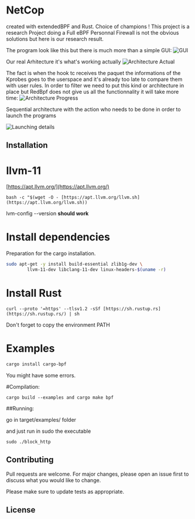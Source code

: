 # NetCop
created with extendedBPF and Rust.
Choice of champions !
This project is a research Project doing a Full eBPF Personnal Firewall is not the obvious solutions but here is our research result.

The program look like this but there is much more than a simple GUI:
![GUI](https://image.noelshack.com/fichiers/2021/23/5/1623417065-capture-d-ecran-2021-06-11-a-15-10-00.png)

Our real Arhitecture it's what's working actually
![Architecture Actual](https://image.noelshack.com/fichiers/2021/23/5/1623417130-architecture.png)

The fact is when the hook tc receives the paquet the informations of the Kprobes goes to the userspace and it's already too late to compare them with user rules.
In order to filter we need to put this kind or architecture in place but RedBpf does not give us all the functionnality it will take more time:
![Architecture Progress](https://image.noelshack.com/fichiers/2021/23/5/1623417166-future-architecture.png)

Sequential architecture with the action who needs to be done in order to launch the programs

![Launching details](https://image.noelshack.com/fichiers/2021/23/5/1623417174-capture-d-ecran-2021-06-11-a-15-10-53.png)

## Installation

# llvm-11

[https://apt.llvm.org/](https://apt.llvm.org/)

`bash -c "$(wget -O - [https://apt.llvm.org/llvm.sh](https://apt.llvm.org/llvm.sh))`

lvm-config --version **should work**

# Install dependencies

Preparation for the cargo installation.

```bash
sudo apt-get -y install build-essential zlib1g-dev \
		llvm-11-dev libclang-11-dev linux-headers-$(uname -r)
```

# Install Rust

`curl --proto '=https' --tlsv1.2 -sSf [https://sh.rustup.rs](https://sh.rustup.rs/) | sh`

Don't forget to copy the environment PATH

# Examples

```bash
cargo install cargo-bpf
```

You might have some errors.

#Compilation:

`cargo build --examples and cargo make bpf`

##Running:

go in target/examples/ folder

and just run in sudo the executable

`sudo ./block_http`

## Contributing
Pull requests are welcome. For major changes, please open an issue first to discuss what you would like to change.

Please make sure to update tests as appropriate.

## License
